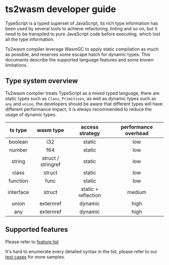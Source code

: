 # ts2wasm developer guide

TypeScript is a typed superset of JavaScript, its rich type information has been used by several tools to achieve refactoring, linting and so on, but it need to be transpiled to pure JavaScript code before executing, which lost all the type information.

Ts2wasm compiler leverage WasmGC to apply static compilation as much as possible, and reserves some escape hatch for dynamic types. This documents describe the supported language features and some known limitations.

## Type system overview

Ts2wasm compiler treats TypeScript as a mixed typed language, there are static types such as `Class`, `Primitives`, as well as dynamic types such as `any` and `union`, the developers should be aware that different types will have different performance impact, it is always recommended to reduce the usage of dynamic types.

|  ts type | wasm type | access strategy | performance overhead |
| :----: | :----: | :----: | :----: |
| boolean | i32 | static | low |
| number | f64 | static | low |
| string | struct / stringref | static | low |
| class | struct | static | low |
| function | func | static | low |
| interface | struct | static + reflection | medium |
| union | externref | dynamic | high |
| any | externref | dynamic | high |

## Supported features

Please refer to [feature list](./ts2wasm_feature_list.md)

It's hard to enumerate every detailed syntax in the list, please refer to our [test cases](../../tests/samples/) for more samples.
